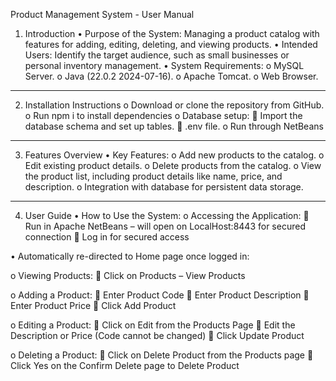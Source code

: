 Product Management System - User Manual
1. Introduction
•	Purpose of the System: Managing a product catalog with features for adding, editing, deleting, and viewing products.
•	Intended Users: Identify the target audience, such as small businesses or personal inventory management.
•	System Requirements: 
o	MySQL Server.
o	Java (22.0.2 2024-07-16).
o	Apache Tomcat.
o	Web Browser.
________________________________________
2. Installation Instructions
o	Download or clone the repository from GitHub.
o	Run npm i to install dependencies
o	Database setup:
	Import the database schema and set up tables.
	.env file.
o	Run through NetBeans
________________________________________
3. Features Overview
•	Key Features:
o	Add new products to the catalog.
o	Edit existing product details.
o	Delete products from the catalog.
o	View the product list, including product details like name, price, and description.
o	Integration with database for persistent data storage.
________________________________________
4. User Guide
•	How to Use the System:
o	Accessing the Application:
	Run in Apache NetBeans – will open on LocalHost:8443 for secured connection
	Log in for secured access
 
•	Automatically re-directed to Home page once logged in:
 
o	Viewing Products:
	Click on Products – View Products
 
o	Adding a Product:
	Enter Product Code
	Enter Product Description
	Enter Product Price
	Click Add Product
 

o	Editing a Product:
	Click on Edit from the Products Page
	Edit the Description or Price (Code cannot be changed)
	Click Update Product
 

o	Deleting a Product:
	Click on Delete Product from the Products page
	Click Yes on the Confirm Delete page to Delete Product
 



